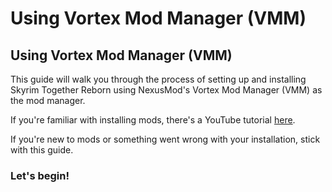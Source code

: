 # Using Vortex Mod Manager (VMM)

## Using Vortex Mod Manager (VMM)

This guide will walk you through the process of setting up and installing Skyrim Together Reborn using NexusMod's Vortex Mod Manager (VMM) as the mod manager.

If you're familiar with installing mods, there's a YouTube tutorial [here](https://www.youtube.com/watch?v=7ogIhWUxPyE).

If you're new to mods or something went wrong with your installation, stick with this guide.

### Let's begin!
